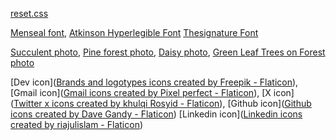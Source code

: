 [reset.css](https://meyerweb.com/eric/tools/css/reset/)

[Menseal font](https://fontesk.com/menseal-typeface/), 
[Atkinson Hyperlegible Font](https://www.fontsquirrel.com/fonts/atkinson-hyperlegible)
[Thesignature Font](https://www.dafont.com/thesignature.font)

[Succulent photo](https://www.pexels.com/photo/close-up-photo-of-succulent-plants-1868870/), 
[Pine forest photo](https://www.pexels.com/photo/green-pine-trees-1179229/), 
[Daisy photo](https://www.pexels.com/photo/photo-of-daisy-flowers-1477166/),
[Green Leaf Trees on Forest photo](https://www.pexels.com/photo/green-leaf-trees-on-forest-167698/)

[Dev icon](<a href="https://www.flaticon.com/free-icons/brands-and-logotypes" title="brands and logotypes icons">Brands and logotypes icons created by Freepik - Flaticon</a>), 
[Gmail icon](<a href="https://www.flaticon.com/free-icons/gmail" title="gmail icons">Gmail icons created by Pixel perfect - Flaticon</a>), 
[X icon](<a href="https://www.flaticon.com/free-icons/twitter-x" title="twitter x icons">Twitter x icons created by khulqi Rosyid - Flaticon</a>), 
[Github icon](<a href="https://www.flaticon.com/free-icons/github" title="github icons">Github icons created by Dave Gandy - Flaticon</a>)
[Linkedin icon](<a href="https://www.flaticon.com/free-icons/linkedin" title="linkedin icons">Linkedin icons created by riajulislam - Flaticon</a>)

